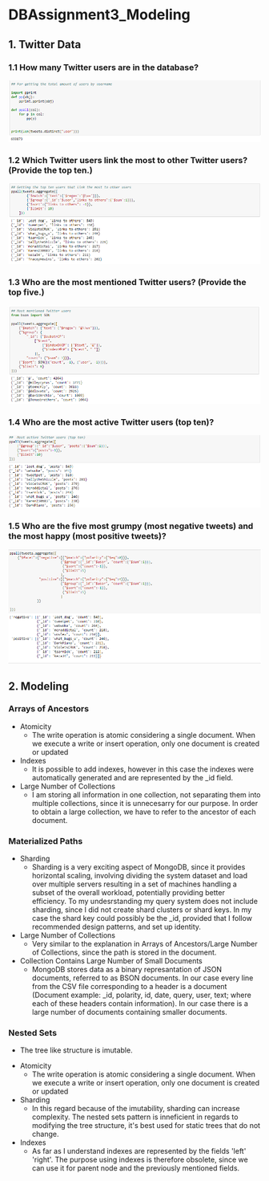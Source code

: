 # DBAssignment3_Modeling

## 1. Twitter Data

### 1.1 How many Twitter users are in the database?
![picture](https://github.com/FarkIst/DBAssignment3_Modeling/blob/master/img/Q1.PNG)

### 1.2 Which Twitter users link the most to other Twitter users? (Provide the top ten.)
![picture](https://github.com/FarkIst/DBAssignment3_Modeling/blob/master/img/Q2.PNG)

### 1.3 Who are the most mentioned Twitter users? (Provide the top five.)
![picture](https://github.com/FarkIst/DBAssignment3_Modeling/blob/master/img/Q5.PNG)

### 1.4 Who are the most active Twitter users (top ten)?
![picture](https://github.com/FarkIst/DBAssignment3_Modeling/blob/master/img/Q3.PNG)

### 1.5 Who are the five most grumpy (most negative tweets) and the most happy (most positive tweets)?
![picture](https://github.com/FarkIst/DBAssignment3_Modeling/blob/master/img/Q4.PNG)


## 2. Modeling

### Arrays of Ancestors
* Atomicity
   * The write operation is atomic considering a single document. When we execute a write or insert operation, only one document is created or updated
* Indexes
  * It is possible to add indexes, however in this case the indexes were automatically generated and are represented by the \_id field.
* Large Number of Collections
  * I am storing all information in one collection, not separating them into multiple collections, since it is unnecesarry for our purpose. In order to obtain a large collection, we have to refer to the ancestor of each document.

### Materialized Paths
* Sharding
   * Sharding is a very exciting aspect of MongoDB, since it provides horizontal scaling, involving dividing the system dataset and load over multiple servers resulting in a set of machines handling a subset of the overall workload, potentially providing better efficiency. To my undesrstanding my query system does not include sharding, since I did not create shard clusters or shard keys. In my case the shard key could possibly be the \_id, provided that I follow recommended design patterns, and set up identity. 
* Large Number of Collections
   * Very similar to the explanation in Arrays of Ancestors/Large Number of Collections, since the path is stored in the document.
* Collection Contains Large Number of Small Documents
   * MongoDB stores data as a binary represantation of JSON documents, referred to as BSON documents. In our case every line from the CSV file corresponding to a header is a document (Document example: \_id, polarity, id, date, query, user, text; where each of these headers contain information). In our case there is a large number of documents containing smaller documents.
### Nested Sets
 - The tree like structure is imutable.

* Atomicity
  * The write operation is atomic considering a single document. When we execute a write or insert operation, only one document is created or updated
* Sharding
  * In this regard because of the imutability, sharding can increase complexity. The nested sets pattern is inneficient in regards to modifying the tree structure, it's best used for static trees that do not change.
* Indexes
  * As far as I understand indexes are represented by the fields 'left' 'right'. The purpose using indexes is therefore obsolete, since we can use it for parent node and the previously mentioned fields.
